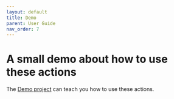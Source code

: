 ```yaml
---
layout: default
title: Demo
parent: User Guide
nav_order: 7
---
```


# A small demo about how to use these actions
The [Demo project](https://github.com/jenkinsci/jfr-action-demo) can teach you how to use these actions.